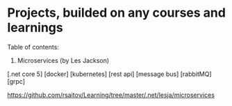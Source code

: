 # Projects, builded on any courses and learnings

Table of contents:

1. Microservices (by Les Jackson)

[.net core 5] [docker] [kubernetes] [rest api] [message bus] [rabbitMQ] [grpc]

https://github.com/rsaitov/Learning/tree/master/.net/lesja/microservices
